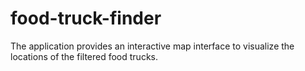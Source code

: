 # food-truck-finder
The application provides an interactive map interface to visualize the locations of the filtered food trucks.
